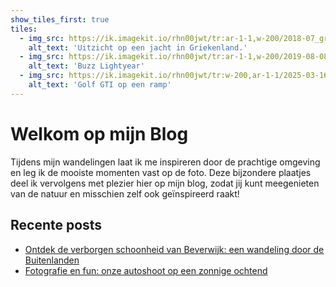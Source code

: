 ```yaml
---
show_tiles_first: true
tiles:
  - img_src: https://ik.imagekit.io/rhn00jwt/tr:ar-1-1,w-200/2018-07_griekenland/HN_7998-04.jpg
    alt_text: 'Uitzicht op een jacht in Griekenland.'
  - img_src: https://ik.imagekit.io/rhn00jwt/tr:ar-1-1,w-200/2019-08-08-disneyland-parijs/disneyparijs-7.jpg?updatedAt=1740834438383
    alt_text: 'Buzz Lightyear'
  - img_src: https://ik.imagekit.io/rhn00jwt/tr:w-200,ar-1-1/2025-03-16-automotive-shoot/20250316_naamloos_0006-4.jpg?updatedAt=1742161402441
    alt_text: 'Golf GTI op een ramp'
---
```


# Welkom op mijn Blog

Tijdens mijn wandelingen laat ik me inspireren door de prachtige omgeving en leg ik de mooiste momenten vast op de foto. Deze bijzondere plaatjes deel ik vervolgens met plezier hier op mijn blog, zodat jij kunt meegenieten van de natuur en misschien zelf ook geïnspireerd raakt!

## Recente posts

- [Ontdek de verborgen schoonheid van Beverwijk: een wandeling door de Buitenlanden](2025/2025-02-26-wandeling-buitenlanden-beverwijk.md)
- [Fotografie en fun: onze autoshoot op een zonnige ochtend](./2025/2025-03-16-automotive-shoot.md)